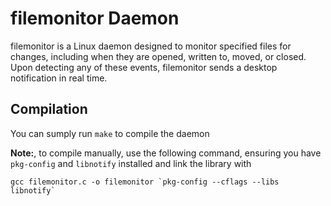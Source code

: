# filemonitor Daemon

filemonitor is a Linux daemon designed to monitor specified files for changes, including when they are opened, written to, moved, or closed. Upon detecting any of these events, filemonitor sends a desktop notification in real time.

## Compilation
You can sumply run `make` to compile the daemon

__Note:__, to compile manually, use the following command, ensuring you have `pkg-config` and `libnotify` installed and link the library with 
```
gcc filemonitor.c -o filemonitor `pkg-config --cflags --libs libnotify`
```
